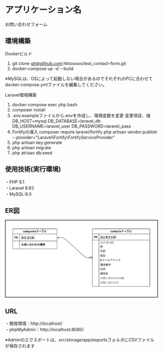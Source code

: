 # アプリケーション名
お問い合わせフォーム

## 環境構築

Dockerビルド
1. git clone git@github.com:hktooooo/test_contact-form.git
2. docker-compose up -d --build

※MySQLは、OSによって起動しない場合があるのでそれぞれのPCに合わせて docker-compose.ymlファイルを編集してください。

Laravel環境構築
1. docker-compose exec php bash
2. composer install
3. .env.exampleファイルから.envを作成し、環境変数を変更
    変更項目、値  
     DB_HOST=mysql
     DB_DATABASE=laravel_db
     DB_USERNAME=laravel_user
     DB_PASSWORD=laravel_pass
4. Fortifyの導入
    composer require laravel/fortify
    php artisan vendor:publish --provider="Laravel\Fortify\FortifyServiceProvider"
5. php artisan key:generate
6. php artisan migrate
7. php atrisan db:seed


## 使用技術(実行環境)
・PHP 8.1<br>
・Laravel 8.83<br>
・MySQL:8.0<br>

## ER図
![alt text](image.png)

## URL
・開発環境：http://localhost/<br>
・phpMyAdmin：http://localhost:8080/

※Adminのエクスポートは、src/storage/app/exportsフォルダにCSVファイルが保存されます
